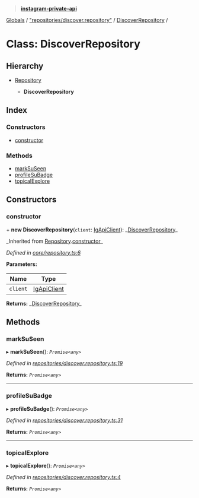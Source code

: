 > **[instagram-private-api](../README.md)**

[Globals](../README.md) / ["repositories/discover.repository"](../modules/_repositories_discover_repository_.md) / [DiscoverRepository](_repositories_discover_repository_.discoverrepository.md) /

# Class: DiscoverRepository

## Hierarchy

- [Repository](_core_repository_.repository.md)

  - **DiscoverRepository**

## Index

### Constructors

- [constructor](_repositories_discover_repository_.discoverrepository.md#constructor)

### Methods

- [markSuSeen](_repositories_discover_repository_.discoverrepository.md#marksuseen)
- [profileSuBadge](_repositories_discover_repository_.discoverrepository.md#profilesubadge)
- [topicalExplore](_repositories_discover_repository_.discoverrepository.md#topicalexplore)

## Constructors

### constructor

\+ **new DiscoverRepository**(`client`: [IgApiClient](_core_client_.igapiclient.md)): _[DiscoverRepository](\_repositories_discover_repository_.discoverrepository.md)\_

_Inherited from [Repository](\_core_repository_.repository.md).[constructor](_core_repository_.repository.md#constructor)\_

_Defined in [core/repository.ts:6](https://github.com/realinstadude/instagram-private-api/blob/4ae8fec/src/core/repository.ts#L6)_

**Parameters:**

| Name     | Type                                        |
| -------- | ------------------------------------------- |
| `client` | [IgApiClient](_core_client_.igapiclient.md) |

**Returns:** _[DiscoverRepository](\_repositories_discover_repository_.discoverrepository.md)\_

## Methods

### markSuSeen

▸ **markSuSeen**(): _`Promise<any>`_

_Defined in [repositories/discover.repository.ts:19](https://github.com/realinstadude/instagram-private-api/blob/4ae8fec/src/repositories/discover.repository.ts#L19)_

**Returns:** _`Promise<any>`_

---

### profileSuBadge

▸ **profileSuBadge**(): _`Promise<any>`_

_Defined in [repositories/discover.repository.ts:31](https://github.com/realinstadude/instagram-private-api/blob/4ae8fec/src/repositories/discover.repository.ts#L31)_

**Returns:** _`Promise<any>`_

---

### topicalExplore

▸ **topicalExplore**(): _`Promise<any>`_

_Defined in [repositories/discover.repository.ts:4](https://github.com/realinstadude/instagram-private-api/blob/4ae8fec/src/repositories/discover.repository.ts#L4)_

**Returns:** _`Promise<any>`_

